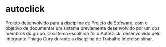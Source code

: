 # autoclick
Projeto desenvolvido para a disciplina de Projeto de Software, com o objetivo de documentar um sistema previamente desenvolvido por um dos membros do grupo. O sistema escolhido foi o AutoClick, desenvolvido pelo integrante Thiago Cury durante a disciplina de Trabalho Interdisciplinar.
